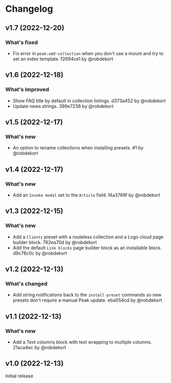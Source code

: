 # Changelog

## v1.7 (2022-12-20)

### What's fixed
- Fix error in `peak:add-collection` when you don't use a mount and try to set an index template. f2694ce1 by @robdekort

## v1.6 (2022-12-18)

### What's improved
- Show FAQ title by default in collection listings. d373a452 by @robdekort
- Update news strings. 399e7238 by @robdekort

## v1.5 (2022-12-17)

### What's new
- An option to rename collections when installing presets. #1 by @robdekort

## v1.4 (2022-12-17)

### What's new
- Add an `Invoke modal` set to the `Article` field. f4a3769f by @robdekort

## v1.3 (2022-12-15)

### What's new
- Add a `Clients` preset with a routeless collection and a Logo cloud page builder block. 762ea70d by @robdekort
- Add the default `Link blocks` page builder block as an installable block. d9c78c0c by @robdekort

## v1.2 (2022-12-13)

### What's changed
- Add string notifications back to the `install-preset` commands so new presets don't require a manual Peak update. eba054cd by @robdekort

## v1.1 (2022-12-13)

### What's new
- Add a Text columns block with text wrapping to multiple columns. 21aca4ec by @robdekort

## v1.0 (2022-12-13)

Initial release
